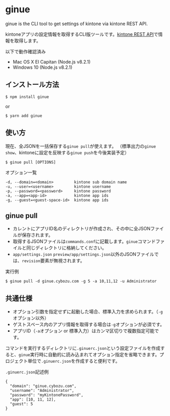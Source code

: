 # ginue

ginue is the CLI tool to get settings of kintone via kintone REST API.

kintoneアプリの設定情報を取得するCLI版ツールです。[kintone REST API](https://developer.cybozu.io/hc/ja/articles/201941834)で情報を取得します。

以下で動作確認済み
* Mac OS X El Capitan (Node.js v8.2.1)
* Windows 10 (Node.js v8.2.1)

## インストール方法
```
$ npm install ginue
```
or
```
$ yarn add ginue
```

## 使い方
現在、全JSONを一括保存する`ginue pull`が使えます。
（標準出力の`ginue show`、kintoneに設定を反映する`ginue push`を今後実装予定）


```
$ ginue pull [OPTIONS]
```

オプション一覧

```
-d, --domain=<domain>         kintone sub domain name
-u, --user=<username>         kintone username
-p, --password=<password>     kintone password
-a, --app=<app-id>            kintone app ids
-g, --guest=<guest-space-id>  kintone app ids
```

## ginue pull
* カレントにアプリID名のディレクトリが作成され、その中に全JSONファイルが保存されます。
* 取得するJSONファイルは`commands.conf`に記載します。`ginue`コマンドファイルと同じディレクトリに格納してください。
* `app/settings.json` `preview/app/settings.json`以外のJSONファイルでは、`revision`要素が無視されます。

実行例

```
$ ginue pull -d ginue.cybozu.com -g 5 -a 10,11,12 -u Administrator
```

## 共通仕様
* オプション引数を指定せずに起動した場合、標準入力を求められます。（`-g`オプション以外）
* ゲストスペース内のアプリ情報を取得する場合は`-g`オプションが必須です。
* アプリID（`-a`オプション or 標準入力）はカンマ区切りで複数指定可能です。

コマンドを実行するディレクトリに`.ginuerc.json`という設定ファイルを作成すると、`ginue`実行時に自動的に読み込まれてオプション指定を省略できます。プロジェクト単位で`.ginuerc.json`を作成すると便利です。

`.ginuerc.json`記述例
```
{
  "domain": "ginue.cybozu.com",
  "username": "Administrator",
  "password": "myKintonePassword",
  "app": [10, 11, 12],
  "guest": 5
}
```
